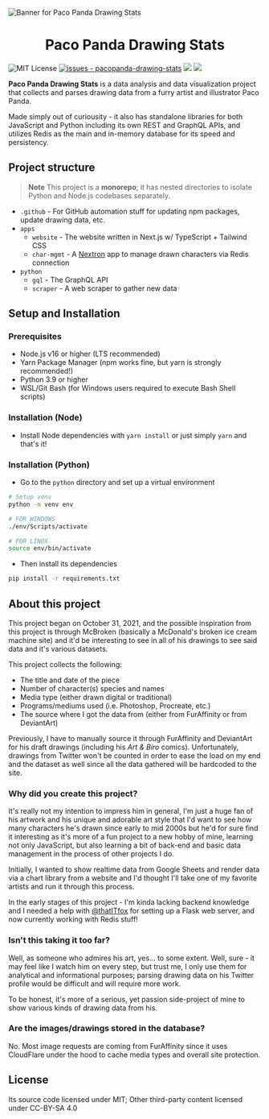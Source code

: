 ![Banner for Paco Panda Drawing Stats](https://user-images.githubusercontent.com/94678583/203912229-9b6c2479-e999-4b36-9d54-205037691d18.png)

<h1 align="center">Paco Panda Drawing Stats</h1>

![MIT License](https://img.shields.io/badge/license-MIT-336600)
[![issues - pacopanda-drawing-stats](https://img.shields.io/github/issues/skepfusky/pacopanda-drawing-stats)](https://github.com/skepfusky/pacopanda-drawing-stats/issues)
![](https://img.shields.io/github/last-commit/skepfusky/pacopanda-drawing-stats)
![](https://img.shields.io/github/contributors/skepfusky/pacopanda-drawing-stats)

**Paco Panda Drawing Stats** is a data analysis and data visualization project
that collects and parses drawing data from a furry artist and illustrator
Paco Panda.

Made simply out of curiousity - it also has standalone libraries for both
JavaScript and Python including its own REST and GraphQL APIs, and utilizes Redis
as the main and in-memory database for its speed and persistency.

## Project structure

> **Note**
> This project is a **monorepo**; it has nested directories to isolate Python and
> Node.js codebases separately.

- `.github` - For GitHub automation stuff for updating npm packages, update drawing
  data, etc.
- `apps`
  - `website` - The website written in Next.js w/ TypeScript + Tailwind CSS
  - `char-mgmt` - A [Nextron][nextron] app to manage drawn characters via Redis connection
- `python`
  - `gql` - The GraphQL API
  - `scraper` - A web scraper to gather new data

## Setup and Installation

### Prerequisites

- Node.js v16 or higher (LTS recommended)
- Yarn Package Manager (npm works fine, but yarn is strongly recommended!)
- Python 3.9 or higher
- WSL/Git Bash (for Windows users required to execute Bash Shell scripts)

### Installation (Node)

- Install Node dependencies with `yarn install` or just simply `yarn` and that's it!

### Installation (Python)

- Go to the `python` directory and set up a virtual environment

```bash
# Setup venv
python -m venv env

# FOR WINDOWS
./env/Scripts/activate

# FOR LINUX
source env/bin/activate
```

- Then install its dependencies

```bash
pip install -r requirements.txt
```

## About this project

This project began on October 31, 2021, and the possible inspiration from this
project is through McBroken (basically a McDonald's broken ice cream machine site)
and it'd be interesting to see in all of his drawings to see said data and it's various
datasets.

This project collects the following:

- The title and date of the piece
- Number of character(s) species and names
- Media type (either drawn digital or traditional)
- Programs/mediums used (i.e. Photoshop, Procreate, etc.)
- The source where I got the data from (either from FurAffinity or from DeviantArt)

Previously, I have to manually source it through FurAffinity and DeviantArt for his draft
drawings (including his _Art & Biro_ comics). Unfortunately, drawings from
Twitter won't be counted in order to ease the load on my end and the dataset
as well since all the data gathered will be hardcoded to the site.

### Why did you create this project?

It's really not my intention to impress him in general, I'm just a huge fan of his
artwork and his unique and adorable art style that I'd want to see how many characters
he's drawn since early to mid 2000s but he'd for sure find it interesting as it's more of
a fun project to a new hobby of mine, learning not only JavaScript, but also learning
a bit of back-end and basic data management in the process of other projects I do.

Initially, I wanted to show realtime data from Google Sheets and render data via
a chart library from a website and I'd thought I'll take one of my favorite
artists and run it through this process.

In the early stages of this project - I'm kinda lacking backend knowledge
and I needed a help with [@thatITfox][it] for setting up a Flask web server, and
now currently working with Redis stuff!

### Isn't this taking it too far?

Well, as someone who admires his art, yes... to some extent. Well, sure - it may feel
like I watch him on every step, but trust me, I only use them for analytical and
informational purposes; parsing drawing data on his Twitter profile would be difficult
and will require more work.

To be honest, it's more of a serious, yet passion side-project of mine to show various
kinds of drawing data from his.

### Are the images/drawings stored in the database?

No. Most image requests are coming from FurAffinity since it uses CloudFlare
under the hood to cache media types and overall site protection.

## License

Its source code licensed under MIT; Other third-party content licensed under CC-BY-SA 4.0

[it]: https://github.com/thatITfox
[nextron]: https://github.com/saltyshiomix/nextron